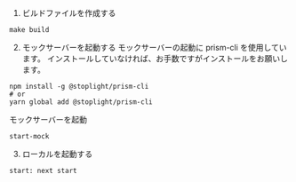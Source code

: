 1. ビルドファイルを作成する

```
make build
```

2. モックサーバーを起動する
   モックサーバーの起動に prism-cli を使用しています。
   インストールしていなければ、お手数ですがインストールをお願いします。

```
npm install -g @stoplight/prism-cli
# or
yarn global add @stoplight/prism-cli
```

モックサーバーを起動

```
start-mock
```

3. ローカルを起動する

```
start: next start
```
